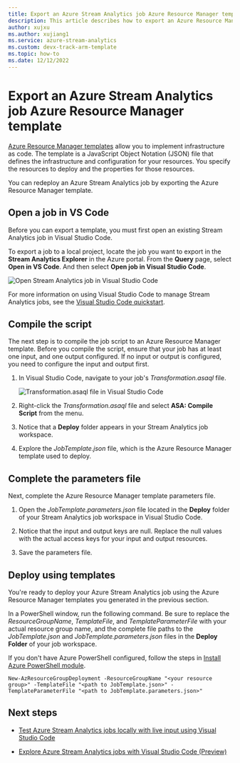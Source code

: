 ```yaml
---
title: Export an Azure Stream Analytics job Azure Resource Manager template 
description: This article describes how to export an Azure Resource Manager template for your Azure Stream Analytics job.
author: xujxu
ms.author: xujiang1
ms.service: azure-stream-analytics
ms.custom: devx-track-arm-template
ms.topic: how-to
ms.date: 12/12/2022
---
```


# Export an Azure Stream Analytics job Azure Resource Manager template

[Azure Resource Manager templates](../azure-resource-manager/templates/overview.md) allow you to implement infrastructure as code. The template is a JavaScript Object Notation (JSON) file that defines the infrastructure and configuration for your resources. You specify the resources to deploy and the properties for those resources.

You can redeploy an Azure Stream Analytics job by exporting the Azure Resource Manager template.

## Open a job in VS Code

Before you can export a template, you must first open an existing Stream Analytics job in Visual Studio Code. 

To export a job to a local project, locate the job you want to export in the **Stream Analytics Explorer** in the Azure portal. From the **Query** page, select **Open in VS Code**. And then select **Open job in Visual Studio Code**.

![Open Stream Analytics job in Visual Studio Code](./media/resource-manager-export/open-job-vs-code.png)

For more information on using Visual Studio Code to manage Stream Analytics jobs, see the [Visual Studio Code quickstart](quick-create-visual-studio-code.md).

## Compile the script 

The next step is to compile the job script to an Azure Resource Manager template. Before you compile the script, ensure that your job has at least one input, and one output configured. If no input or output is configured, you need to configure the input and output first.

1. In Visual Studio Code, navigate to your job's *Transformation.asaql* file.

   ![Transformation.asaql file in Visual Studio Code](./media/resource-manager-export/transformation-asaql.png)

1. Right-click the *Transformation.asaql* file and select **ASA: Compile Script** from the menu.

1. Notice that a **Deploy** folder appears in your Stream Analytics job workspace.

1. Explore the *JobTemplate.json* file, which is the Azure Resource Manager template used to deploy.

## Complete the parameters file

Next, complete the Azure Resource Manager template parameters file.

1. Open the *JobTemplate.parameters.json* file located in the **Deploy** folder of your Stream Analytics job workspace in Visual Studio Code.

1. Notice that the input and output keys are null. Replace the null values with the actual access keys for your input and output resources.

1. Save the parameters file.

## Deploy using templates

You're ready to deploy your Azure Stream Analytics job using the Azure Resource Manager templates you generated in the previous section.

In a PowerShell window, run the following command. Be sure to replace the *ResourceGroupName*, *TemplateFile*, and *TemplateParameterFile* with your actual resource group name, and the complete file paths to the *JobTemplate.json* and *JobTemplate.parameters.json* files in the **Deploy Folder** of your job workspace.

If you don't have Azure PowerShell configured, follow the steps in [Install Azure PowerShell module](/powershell/azure/install-azure-powershell).

```azurepowershell
New-AzResourceGroupDeployment -ResourceGroupName "<your resource group>" -TemplateFile "<path to JobTemplate.json>" -TemplateParameterFile "<path to JobTemplate.parameters.json>"
```

## Next steps

* [Test Azure Stream Analytics jobs locally with live input using Visual Studio Code](visual-studio-code-local-run-live-input.md)

* [Explore Azure Stream Analytics jobs with Visual Studio Code (Preview)](visual-studio-code-explore-jobs.md)
